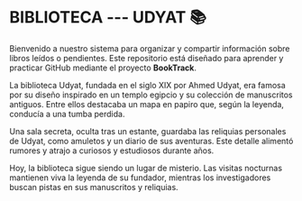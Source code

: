 # BIBLIOTECA --- UDYAT 📚
Bienvenido a nuestro sistema para organizar y compartir información sobre libros leídos o pendientes. 
Este repositorio está diseñado para aprender y practicar GitHub mediante el proyecto **BookTrack**.

La biblioteca Udyat, fundada en el siglo XIX por Ahmed Udyat, era famosa por su diseño inspirado en un templo egipcio y su colección de manuscritos antiguos. Entre ellos destacaba un mapa en papiro que, según la leyenda, conducía a una tumba perdida.

Una sala secreta, oculta tras un estante, guardaba las reliquias personales de Udyat, como amuletos y un diario de sus aventuras. Este detalle alimentó rumores y atrajo a curiosos y estudiosos durante años.

Hoy, la biblioteca sigue siendo un lugar de misterio. Las visitas nocturnas mantienen viva la leyenda de su fundador, mientras los investigadores buscan pistas en sus manuscritos y reliquias.
